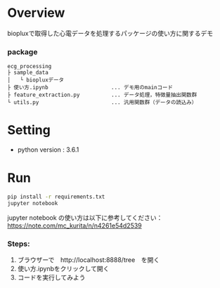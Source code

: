 # Overview
biopluxで取得した心電データを処理するパッケージの使い方に関するデモ

### package
```
ecg_processing
├ sample_data
│   └ biopluxデータ
├ 使い方.ipynb                    ... デモ用のmainコード
├ feature_extraction.py          ... データ処理，特徴量抽出関数群
└ utils.py                       ... 汎用関数群（データの読込み）
```

# Setting

- python version : 3.6.1


# Run

```sh
pip install -r requirements.txt
jupyter notebook
```
jupyter notebook の使い方は以下に参考してください：https://note.com/mc_kurita/n/n4261e54d2539

### Steps:

1. ブラウザーで　http://localhost:8888/tree　を開く
2. 使い方.ipynbをクリックして開く
3. コードを実行してみよう
